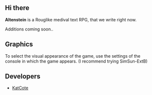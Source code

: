 ## Hi there 
**Altenstein** is a Rouglike medival text RPG, that we write right now.

Additions coming soon..

## Graphics

To select the visual appearance of the game, use the settings of the console in which the game appears.
(I recommend trying SimSun-ExtB)

## Developers

- [KatCote](https://github.com/KatCote)
